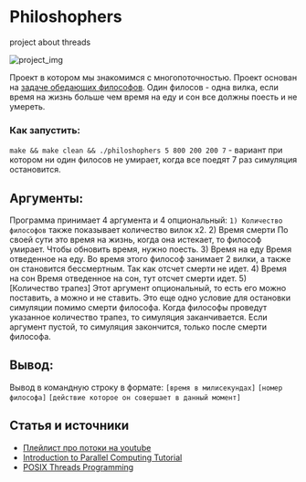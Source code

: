 # Philoshophers
project about threads

![project_img](https://i.ibb.co/bH2TB80/Screen-Shot-2021-06-20-at-11-45-29-AM.png)

Проект в котором мы знакомимся с многопоточностью. Проект основан на [задаче обедающих философов](https://ru.wikipedia.org/wiki/%D0%97%D0%B0%D0%B4%D0%B0%D1%87%D0%B0_%D0%BE%D0%B1_%D0%BE%D0%B1%D0%B5%D0%B4%D0%B0%D1%8E%D1%89%D0%B8%D1%85_%D1%84%D0%B8%D0%BB%D0%BE%D1%81%D0%BE%D1%84%D0%B0%D1%85). Один филосов - одна вилка, если время на жизнь больше чем время на еду и сон все должны поесть и не умереть. 

### Как запустить:

``make && make clean && ./philoshophers 5 800 200 200 7``  - вариант при котором ни один филосов не умирает, когда все поедят 7 раз симуляция остановится.

## Аргументы:
Программа принимает 4 аргумента и 4 опциональный:
``1) Количество философов``
также показывает количество вилок x2.
2) Время смерти
По своей сути это время на жизнь, когда она истекает, то философ умирает. Чтобы обновить время, нужно поесть.
3) Время на еду
Время отведенное на еду. Во время этого философ занимает 2 вилки, а также он становится бессмертным. Так как отсчет смерти не идет.
4) Время на сон
Время отведенное на сон, тут отсчет смерти идет.
5) [Количество трапез]
Этот аргумент опциональный, то есть его можно поставить, а можно и не ставить. Это еще одно условие для остановки симуляции помимо смерти философа. Когда философы проведут указанное количество трапез, то симуляция заканчивается. Если аргумент пустой, то симуляция закончится, только после смерти философа.

## Вывод:
Вывод в командную строку в формате: ``[время в милисекундах]`` ``[номер философа]`` ``[действие которое он совершает в данный момент]``

<!-- ![project_img](https://upload.wikimedia.org/wikipedia/commons/7/7b/An_illustration_of_the_dining_philosophers_problem.png) -->

## Статья и источники
* [Плейлист про потоки на youtube](https://www.youtube.com/playlist?list=PLfqABt5AS4FmuQf70psXrsMLEDQXNkLq2)
* [Introduction to Parallel Computing Tutorial](https://hpc.llnl.gov/training/tutorials/introduction-parallel-computing-tutorial#Overview)
* [POSIX Threads Programming](https://hpc-tutorials.llnl.gov/posix/)
